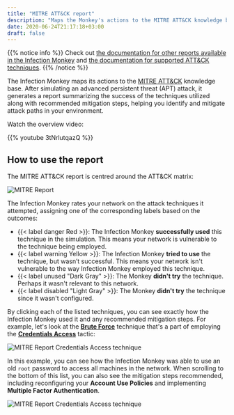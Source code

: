 ```yaml
---
title: "MITRE ATT&CK report"
description: "Maps the Monkey's actions to the MITRE ATT&CK knowledge base"
date: 2020-06-24T21:17:18+03:00
draft: false
---
```


{{% notice info %}}
Check out [the documentation for other reports available in the Infection Monkey](../) and [the documentation for supported ATT&CK techniques](../../../reference/mitre_techniques).
{{% /notice %}}

The Infection Monkey maps its actions to the [MITRE ATT&CK](https://attack.mitre.org/) knowledge base. After simulating an advanced persistent threat (APT) attack, it generates a report summarizing the success of the techniques utilized along with recommended mitigation steps, helping you identify and mitigate attack paths in your environment.

Watch the overview video:

{{% youtube 3tNrlutqazQ %}}

## How to use the report

The MITRE ATT&CK report is centred around the ATT&CK matrix:

![MITRE Report](/images/usage/reports/mitre-report-0.png "MITRE Report")

The Infection Monkey rates your network on the attack techniques it attempted, assigning one of the corresponding labels based on the outcomes:

- {{< label danger Red >}}: The Infection Monkey **successfully used** this technique in the simulation. This means your network is vulnerable to the technique being employed.
- {{< label warning Yellow >}}: The Infection Monkey **tried to use** the technique, but wasn’t successful. This means your network isn't vulnerable to the way Infection Monkey employed this technique.
- {{< label unused "Dark Gray" >}}: The Monkey **didn't try** the technique. Perhaps it wasn't relevant to this network.
- {{< label disabled "Light Gray" >}}: The Monkey **didn't try** the technique since it wasn't configured.

By clicking each of the listed techniques, you can see exactly how the Infection Monkey used it and any recommended mitigation steps. For example, let's look at the [**Brute Force**](https://attack.mitre.org/techniques/T1110/) technique that's a part of employing the [**Credentials Access**](https://attack.mitre.org/tactics/TA0006/) tactic:

![MITRE Report Credentials Access technique](/images/usage/reports/mitre-report-cred-access.png "MITRE Report Credentials Access technique")

In this example, you can see how the Infection Monkey was able to use an old `root` password to access all machines in the network. When scrolling to the bottom of this list, you can also see the mitigation steps recommended, including reconfiguring your **Account Use Policies** and implementing **Multiple Factor Authentication**.

![MITRE Report Credentials Access technique](/images/usage/reports/mitre-report-cred-access-mitigations.png "MITRE Report Credentials Access technique")
